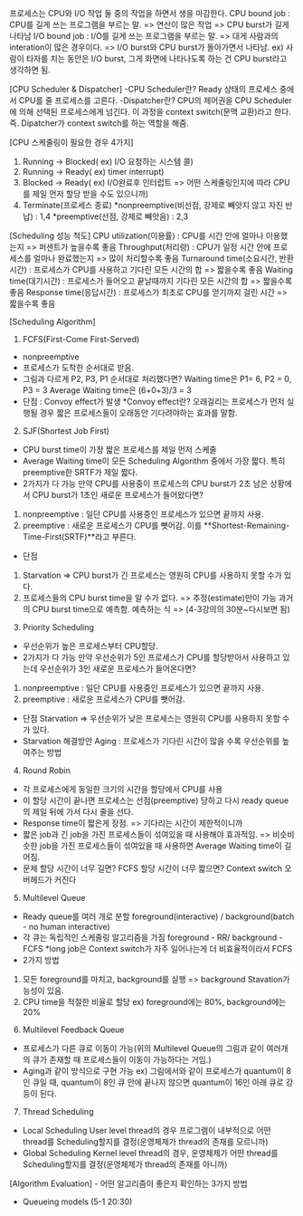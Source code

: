 프로세스는 CPU와 I/O 작업 둘 중의 작업을 하면서 생을 마감한다.
CPU bound job : CPU를 길게 쓰는 프로그램을 부르는 말. => 연산이 많은 작업 => CPU burst가 길게 나타남
I/O bound job : I/O를 길게 쓰는 프로그램을 부르는 말. => 대게 사람과의 interation이 많은 경우이다. => I/O burst와 CPU burst가 돌아가면서 나타남. ex) 사람이 타자를 치는 동안은 I/O burst, 그게 화면에 나타나도록 하는 건 CPU burst라고 생각하면 됨.

[CPU Scheduler & Dispatcher]
-CPU Scheduler란? Ready 상태의 프로세스 중에서 CPU를 줄 프로세스를 고른다.
-Dispatcher란? CPU의 제어권을 CPU Scheduler에 의해 선택된 프로세스에게 넘긴다. 이 과정을 context switch(문맥 교환)라고 한다. 즉. Dipatcher가 context switch를 하는 역할을 해줌.

[CPU 스케줄링이 필요한 경우 4가지]

1. Running -> Blocked( ex) I/O 요청하는 시스템 콜)
2. Running -> Ready( ex) timer interrupt)
3. Blocked -> Ready( ex) I/O완료후 인터럽트 => 어떤 스케줄링인지에 따라 CPU를 제일 먼저 할당 받을 수도 있으니까)
4. Terminate(프로세스 종료)
   *nonpreemptive(비선점, 강제로 빼앗지 않고 자진 반납) : 1,4
   *preemptive(선점, 강제로 빼앗음) : 2,3

[Scheduling 성능 척도]
CPU utilization(이용률) : CPU를 시간 안에 얼마나 이용했는지 => 퍼센트가 높을수록 좋음
Throughput(처리량) : CPU가 일정 시간 안에 프로세스를 얼마나 완료했는지 => 많이 처리할수록 좋음
Turnaround time(소요시간, 반환시간) : 프로세스가 CPU를 사용하고 기다린 모든 시간의 합 => 짧을수록 좋음
Waiting time(대기시간) : 프로세스가 들어오고 끝날때까지 기다린 모든 시간의 합 => 짧을수록 좋음
Response time(응답시간) : 프로세스가 최초로 CPU를 얻기까지 걸린 시간 => 짧을수록 좋음

[Scheduling Algorithm]

1. FCFS(First-Come First-Served)

- nonpreemptive
- 프로세스가 도착한 순서대로 받음.
- 그림과 다르게 P2, P3, P1 순서대로 처리했다면?
  Waiting time은 P1= 6, P2 = 0, P3 = 3
  Average Waiting time은 (6+0+3)/3 = 3
- 단점 : Convoy effect가 발생
  \*Convoy effect란? 오래걸리는 프로세스가 먼저 실행될 경우 짧은 프로세스들이 오래동안 기다려야하는 효과를 말함.

2. SJF(Shortest Job First)

- CPU burst time이 가장 짧은 프로세스를 제일 먼저 스케줄
- Average Waiting time이 모든 Scheduling Algorithm 중에서 가장 짧다. 특히 preemptive한 SRTF가 제일 짧다.
- 2가지가 다 가능
  만약 CPU를 사용중이 프로세스의 CPU burst가 2초 남은 상황에서
  CPU burst가 1초인 새로운 프로세스가 들어왔다면?

1. nonpreemptive : 일단 CPU를 사용중인 프로세스가 있으면 끝까지 사용.
2. preemptive : 새로운 프로세스가 CPU를 뺏어감. 이를 **Shortest-Remaining-Time-First(SRTF)**라고 부른다.

- 단점

1. Starvation => CPU burst가 긴 프로세스는 영원히 CPU를 사용하지 못할 수가 있다.
2. 프로세스들의 CPU burst time을 알 수가 없다. => 추정(estimate)만이 가능
   과거의 CPU burst time으로 예측함.
   예측하는 식 => (4-3강의의 30분~다시보면 됨)

3) Priority Scheduling

- 우선순위가 높은 프로세스부터 CPU할당.
- 2가지가 다 가능
  만약 우선순위가 5인 프로세스가 CPU를 할당받아서 사용하고 있는데
  우선순위가 3인 새로운 프로세스가 들어온다면?

1. nonpreemptive : 일단 CPU를 사용중인 프로세스가 있으면 끝까지 사용.
2. preemptive : 새로운 프로세스가 CPU를 뺏어감.

- 단점
  Starvation => 우선순위가 낮은 프로세스는 영원히 CPU를 사용하지 못할 수가 있다.
- Starvation 해결방안
  Aging : 프로세스가 기다린 시간이 많을 수록 우선순위를 높여주는 방법

4. Round Robin

- 각 프로세스에게 동일한 크기의 시간을 할당에서 CPU를 사용
- 이 할당 시간이 끝나면 프로세스는 선점(preemptive) 당하고 다시 ready queue의 제일 뒤에 가서 다시 줄을 선다.
- Response time이 짧은게 장점. => 기다리는 시간이 제한적이니까
- 짧은 job과 긴 job을 가진 프로세스들이 섞여있을 때 사용해야 효과적임. => 비슷비슷한 job을 가진 프로세스들이 섞여있을 때 사용하면 Average Waiting time이 길어짐.
- 문제
  할당 시간이 너무 길면? FCFS
  할당 시간이 너무 짧으면? Context switch 오버헤드가 커진다

5. Multilevel Queue

- Ready queue를 여러 개로 분할
  foreground(interactive) / background(batch - no human interactive)
- 각 큐는 독립적인 스케줄링 알고리즘을 가짐
  foreground - RR/ background - FCFS
  \*long job은 Context switch가 자주 일어나는게 더 비효율적이라서 FCFS
- 2가지 방법

1. 모든 foreground를 마치고, background를 실행 => background Stavation가능성이 있음.
2. CPU time을 적절한 비율로 할당 ex) foreground에는 80%, background에는 20%

6) Multilevel Feedback Queue

- 프로세스가 다른 큐로 이동이 가능(위의 Multilevel Queue의 그림과 같이 여러개의 큐가 존재할 때 프로세스들이 이동이 가능하다는 거임.)
- Aging과 같이 방식으로 구현 가능
  ex) 그림에서와 같이 프로세스가 quantum이 8인 큐일 때, quantum이 8인 큐 안에 끝나지 않으면 quantum이 16인 아래 큐로 강등이 된다.

7. Thread Scheduling

- Local Scheduling
  User level thread의 경우 프로그램이 내부적으로 어떤 thread를 Scheduling할지를 결정(운영체제가 thread의 존재를 모르니까)
- Global Scheduling
  Kernel level thread의 경우, 운영체제가 어떤 thread를 Scheduling할지를 결정(운영체제가 thread의 존재를 아니까)

[Algorithm Evaluation] - 어떤 알고리즘이 좋은지 확인하는 3가지 방법

- Queueing models (5-1 20:30)
